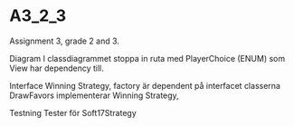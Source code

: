 # A3_2_3

Assignment 3, grade 2 and 3.

Diagram
I classdiagrammet stoppa in ruta med PlayerChoice (ENUM) som View har dependency till.

Interface Winning Strategy, factory är dependent på interfacet
classerna DrawFavors implementerar Winning Strategy, 


Testning
Tester för Soft17Strategy
